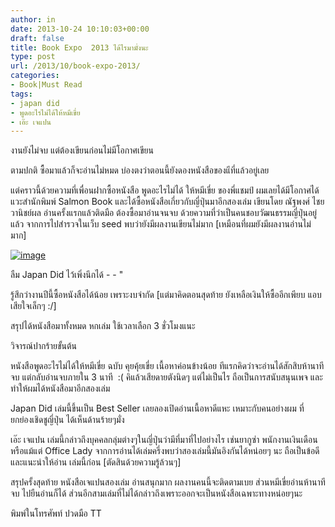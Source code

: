 ```yaml
---
author: in
date: 2013-10-24 10:10:03+00:00
draft: false
title: Book Expo  2013 ได้ไรมามั่งนะ
type: post
url: /2013/10/book-expo-2013/
categories:
- Book|Must Read
tags:
- japan did
- พูดอะไรไม่ได้ให้หมีเขี่ย
- เอ๊ะ เจแปน
---
```


งานยังไม่จบ​ แต่ต้องเขียนก่อนไม่มีโอกาศเขียน

ตามปกติ ซื้อมาแล้วก็จะอ่านไม่หมด บ่องตงว่าตอนนี้ยังดองหนังสือของแีที่แล้วอยู่เลย

แต่คราวนี้ด้วยความที่เพื่อนฝากซื้อหนังสือ พูดอะไรไม่ได้ ให้หมีเขี่ย ของพี่แชมป์ ผมเลยได้มีโอกาศได้แวะสำนักพิมพ์ Salmon Book และได้ซื้อหนังสือเกี่ยวกับญี่ปุ่นมาอีกสองเล่ม เขียนโดย ณัฐพงศ์ ไชยวานิชย์ผล อ่านครั้งแรกแล้วติดมือ ต้องซื้อมาอ่านจนจบ ด้วยความที่ว่าเป็นคนชอบวัฒนธรรมญี่ปุ่นอยู่แล้ว จากการไปสำรวจในเว็บ seed พบว่ายังมีผลงานเขียนไม่มาก [เหมือนที่ผมยังมีผลงานอ่านไม่มาก]

[![image](https://www.cyruszh.com/wp-content/uploads/2013/10/wpid-wp-1382609284866.jpg)
](https://www.cyruszh.com/wp-content/uploads/2013/10/wpid-wp-1382609284866.jpg)

ลืม Japan Did ไว้เพิ่งนึกได้ - - "

รู้สึกว่างานปีนี้ซื้อหนังสือได้น้อย เพราะงบจำกัด [แต่มาคิดตอนสุดท้าย ยังเหลือเงินให้ซื้ออีกเพียบ แอบเสียใจเล็กๆ :/]

สรุปได้หนังสือมาทั้งหมด หกเล่ม ใช้เวลาเลือก 3 ชั่วโมงแนะ

วิจารณ์ปากร้ายขั้นต้น

หนังสือพูดอะไรไม่ได้ให้หมีเขี่ย ฉบับ คุยคุ้ยเขี่ย เนื้อหาค่อนข้างน้อย ทีแรกคิดว่าจะอ่านได้สักสิบห้านาทีจบ แต่กลับอ่านจบภายใน 3 นาที  :( คิแล้วเสียดายตังนิดๆ แต่ไม่เป็นไร ถือเป็นการสนับสนุนเพจ และทำให้ผมได้หนังสือมาอีกสองเล่ม

Japan Did เล่มนี้ขึ้นเป็น Best Seller เลยลองเปิดอ่านเนื้อหาดีแหะ เหมาะกับคนอย่างผม ที่ยกย่องเชิดชูญี่ปุ่น ได้เห็นด้านร้ายๆมั่ง

เอ๊ะ เจแปน เล่มนี้กล่าวถึงบุคคลกลุ่มต่างๆในญี่ปุ่นว่ามีที่มาที่ไปอย่างไร เช่นยากูซ่า พนักงานเงินเดือน หรือแม้แต่ Office Lady
จากการอ่านได้เล่มครึ่งพบว่าสองเล่มนี้มันอิงกันได้หน่อยๆ นะ ถือเป็นข้อดี และแนะนำให้อ่าน เล่มนี้ก่อน
[ตัดสินด้วยความรู้ล้วนๆ]

สรุปครั้งสุดท้าย หนังสือเจแปนสองเล่ม อ่านสนุกมาก ผลงานคนนี้จะติดตามเบย
ส่วนหมีเขี่ยอ่านห้านาทีจบ ไปยืนอ่านก็ได้ 
ส่วนอีกสามเล่มที่ไม่ได้กล่าวถึงเพราะออกจะเป็นหนังสือเฉพาะทางหน่อยๆนะ

พิมพ์ในโทรศัพท์ ปวดมือ TT
